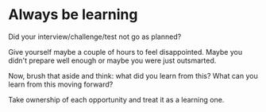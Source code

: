# Always be learning

Did your interview/challenge/test not go as planned?

Give yourself maybe a couple of hours to feel disappointed. Maybe you didn't prepare well enough or maybe you were just outsmarted.

Now, brush that aside and think: what did you learn from this? What can you learn from this moving forward?

Take ownership of each opportunity and treat it as a learning one.
